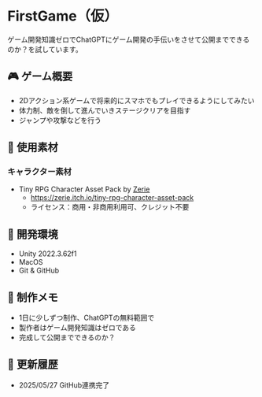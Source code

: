 # FirstGame（仮）

ゲーム開発知識ゼロでChatGPTにゲーム開発の手伝いをさせて公開までできるのか？を試しています。

## 🎮 ゲーム概要

- 2Dアクション系ゲームで将来的にスマホでもプレイできるようにしてみたい
- 体力制、敵を倒して進んでいきステージクリアを目指す
- ジャンプや攻撃などを行う

## 🧱 使用素材

### キャラクター素材
- Tiny RPG Character Asset Pack by [Zerie](https://zerie.itch.io/)
  - https://zerie.itch.io/tiny-rpg-character-asset-pack
  - ライセンス：商用・非商用利用可、クレジット不要

## 💾 開発環境

- Unity 2022.3.62f1
- MacOS
- Git & GitHub

## 📝 制作メモ

- 1日に少しずつ制作、ChatGPTの無料範囲で
- 製作者はゲーム開発知識はゼロである
- 完成して公開までできるのか？

## 📅 更新履歴

- 2025/05/27 GitHub連携完了
